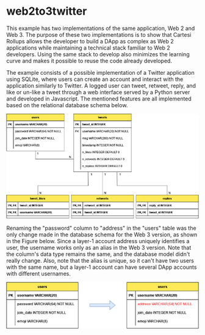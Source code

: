 # web2to3twitter

This example has two implementations of the same application, Web 2 and Web 3. The purpose of these two implementations is to show that Cartesi Rollups allows the developer to build a DApp as complex as Web 2 applications while maintaining a technical stack familiar to Web 2 developers. Using the same stack to develop also minimizes the learning curve and makes it possible to reuse the code already developed.

The example consists of a possible implementation of a Twitter application using SQLite, where users can create an account and interact with the application similarly to Twitter. A logged user can tweet, retweet, reply, and like or un-like a tweet through a web interface served by a Python server and developed in Javascript. The mentioned features are all implemented based on the relational database schema below.

![twitter-db](twitter_db.png)

Renaming the "password" column to "address" in the "users" table was the only change made in the database schema for the Web 3 version, as shown in the Figure below. Since a layer-1 account address uniquely identifies a user, the username works only as an alias in the Web 3 version. Note that the column's data type remains the same, and the database model didn't really change. Also, note that the alias is unique, so it can't have two users with the same name, but a layer-1 account can have several DApp accounts with different usernames.

![twitter-db-change](web3_twitter_db_change.png)